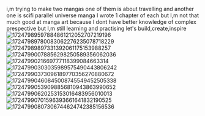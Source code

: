 i,m trying to make two mangas one of them is about travelling and another one is scifi parallel universe manga I wrote 1 chapter of each but I,m not that much good at manga art because I dont have better knowledge of complex prespective but I,m still learning and practising 
let's build,create,inspire
![17247989597884861212052707219196](https://github.com/user-attachments/assets/ad23eae4-df29-4b4c-8986-4d781f1411d2)
![17247989780083062276235078718229](https://github.com/user-attachments/assets/1aeb012d-5109-4e89-bb1a-51735c19810b)
![17247989897331392061175153988257](https://github.com/user-attachments/assets/096952ba-a1c2-4180-ad4f-0e21ce2787f7)
![17247990078856298250589356062036](https://github.com/user-attachments/assets/9824b9bc-c053-4f91-88b0-c0e2e588a14d)
![1724799021669777118399084663314](https://github.com/user-attachments/assets/2e0a925b-27a9-4f70-9c91-32218b6c2d47)
![17247990303035989575490443806242](https://github.com/user-attachments/assets/f4520aef-3d21-4ca5-b554-342a5f8e8597)
![17247990373096189770356270880672](https://github.com/user-attachments/assets/55d52dbb-069f-4367-a893-73fc4b37b5ae)
![17247990460845008745549452505338](https://github.com/user-attachments/assets/c0cf5931-e398-46c9-a561-4bb5e4d9d217)
![17247990539098856810943863990652](https://github.com/user-attachments/assets/25b833fc-b69f-4753-90d1-b097862180c5)
![17247990620253153016483956010013](https://github.com/user-attachments/assets/401ccd72-7437-49ec-8e3c-6d45df234997)
![17247990701596393661641832190525](https://github.com/user-attachments/assets/d9352814-0c56-46e7-96be-ea01247d146b)
![17247990807306744624742385156536](https://github.com/user-attachments/assets/b453bb16-870d-446f-817c-dfe2f4db3def)
